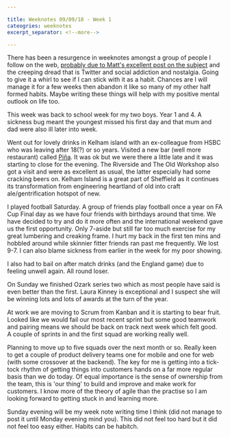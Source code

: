 ```yaml
---

title: Weeknotes 09/09/18 - Week 1
cateogries: weeknotes
excerpt_separator: <!--more-->

---
```



There has been a resurgence in weeknotes amongst a group of people I follow on the web, [probably due to Matt's excellent post on the subject](https://medium.com/job-garden/a-pre-history-of-weeknotes-plus-why-i-write-them-and-perhaps-why-you-should-too-week-16-31a4a5cbf7b0) and the creeping dread that is Twitter and social addiction and nostalgia. Going to give it a whirl to see if I can stick with it as a habit. Chances are I will manage it for a few weeks then abandon it like so many of my other half formed habits. Maybe writing these things will help with my positive mental outlook on life too. 

This week was back to school week for my two boys. Year 1 and 4. A sickness bug meant the youngest missed his first day and that mum and dad were also ill later into week. 

Went out for lovely drinks in Kelham island with an ex-colleague from HSBC who was leaving after 18(?) or so years. Visited a new bar (well more restaurant) called [Piña](http://barpina.co.uk/). It was ok but we were there a little late and it was starting to close for the evening. The Riverside and The Old Workshop also got a visit and were as excellent as usual, the latter especially had some cracking beers on. Kelham Island is a great part of Sheffield as it continues its transformation from engineering heartland of old into craft ale/gentrification hotspot of new. 

I played football Saturday. A group of friends play football once a year on FA Cup Final day as we have four friends with birthdays around that time. We have decided to try and do it more often and the international weekend gave us the first opportunity. Only 7-aside but still far too much exercise for my great lumbering and creaking frame. I hurt my back in the first ten mins and hobbled around while skinnier fitter friends ran past me frequently. We lost 9-7. I can also blame sickness from earlier in the week for my poor showing. 

I also had to bail on after match drinks (and the England game) due to feeling unwell again. All round loser. 

On Sunday we finished Ozark series two which as most people have said is even better than the first. Laura Kinney is exceptional and I suspect she will be winning lots and lots of awards at the turn of the year. 

At work we are moving to Scrum from Kanban and it is starting to bear fruit. Looked like we would fail our most recent sprint but some good teamwork and pairing means we should be back on track next week which felt good. A couple of sprints in and the first squad are working really well. 

Planning to move up to five squads over the next month or so. Really keen to get a couple of product delivery teams one for mobile and one for web (with some crossover at the backend). The key for me is getting into a tick-tock rhythm of getting things into customers hands on a far more regular basis than we do today. Of equal importance is the sense of ownership from the team, this is 'our thing' to build and improve and make work for customers. I know more of the theory of agile than the practise so I am looking forward to getting stuck in and learning more. 

Sunday evening will be my week note writing time I think (did not manage to post it until Monday evening mind you). This did not feel too hard but it did not feel too easy either. Habits can be habitch.
